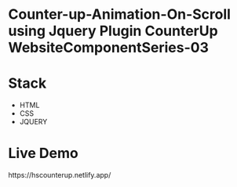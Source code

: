 # Counter-up-Animation-On-Scroll  using Jquery Plugin CounterUp WebsiteComponentSeries-03 
<h1>Stack</h1>
<ul>
<li>HTML</li>
<li>CSS</li>
<li>JQUERY</li>
</ul>
<h1>Live Demo</h1>
https://hscounterup.netlify.app/
